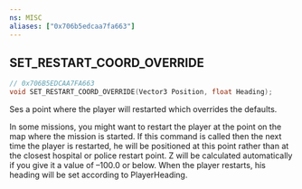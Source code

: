 ```yaml
---
ns: MISC
aliases: ["0x706b5edcaa7fa663"]
---
```

## SET_RESTART_COORD_OVERRIDE

```c
// 0x706B5EDCAA7FA663
void SET_RESTART_COORD_OVERRIDE(Vector3 Position, float Heading);
```

Ses a point where the player will restarted which overrides the defaults.

In some missions, you might want to restart the player at the point on the map where the mission is started. If this command is called then the next time the player is restarted, he will be positioned at this point rather than at the closest hospital or police restart point. Z will be calculated automatically if you give it a value of –100.0 or below. When the player restarts, his heading will be set according to PlayerHeading.

